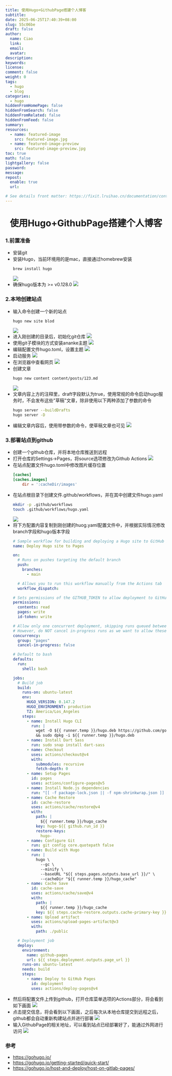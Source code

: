 ```yaml
---
title: 使用Hugo+GithubPage搭建个人博客
subtitle:
date: 2025-06-25T17:40:39+08:00
slug: 55c06be
draft: false
author:
  name: Ciao
  link:
  email:
  avatar:
description:
keywords:
license:
comment: false
weight: 0
tags:
  - hugo
  - blog
categories:
  - hugo
hiddenFromHomePage: false
hiddenFromSearch: false
hiddenFromRelated: false
hiddenFromFeed: false
summary:
resources:
  - name: featured-image
    src: featured-image.jpg
  - name: featured-image-preview
    src: featured-image-preview.jpg
toc: true
math: false
lightgallery: false
password:
message:
repost:
  enable: true
  url:

# See details front matter: https://fixit.lruihao.cn/documentation/content-management/introduction/#front-matter
---
```


<!--more-->

<h1 align="center">使用Hugo+GithubPage搭建个人博客</h1>


### 1.前置准备
  * 安装git
  * 安装Hugo，当前环境用的是mac，直接通过homebrew安装
    ```bash
    brew install hugo
    ```
    ![](./p1.png)
  * 确保hugo版本为 >= v0.128.0
    ![](./p2.png)

### 2.本地创建站点
  * 输入命令创建一个新的站点
    ```bash
    hugo new site blod
    ```
    ![](./p3.png)
  * 进入刚创建的目录后，初始化git仓库
    ![](./p4.png)
  * 使用git子模块的方式安装ananke主题
    ![](./p5.png)
  * 编辑配置文件hugo.toml，设置主题
    ![](./p6.png)
  * 启动服务
    ![](./p7.png)
  * 在浏览器中查看网页
    ![](./p8.png)
  * 创建文章
    ```bash
    hugo new content content/posts/123.md
    ```
    ![](./p9.png)
  * 文章内容上方的注释里，draft字段默认为true，使用常规的命令启动hugo服务时，不会发布这些"草稿"文章，除非使用以下两种添加了参数的命令
    ```bash
    hugo server --buildDrafts
    hugo server -D
    ```
  * 编辑文章内容后，使用带参数的命令，使草稿文章也可见
    ![](./p10.png)

### 3.部署站点到github
  * 创建一个github仓库，并将本地仓库推送到远程
  * 打开仓库的Settings->Pages，将source选项修改为Github Actions
    ![](./p11.png)
  * 在站点配置文件hugo.toml中修改图片缓存位置
    ```TOML
    [caches]
    [caches.images]
        dir = ':cacheDir/images'
    ```
  * 在站点根目录下创建文件.github/workflows，并在其中创建文件hugo.yaml
    ```bash
    mkdir -p .github/workflows
    touch .github/workflows/hugo.yaml
    ```
    ![](./p12.png)
  * 将下方配置内容复制到刚创建的huog.yaml配置文件中，并根据实际情况修改branch字段和hugo版本字段
    ```yaml
    # Sample workflow for building and deploying a Hugo site to GitHub Pages
    name: Deploy Hugo site to Pages

    on:
      # Runs on pushes targeting the default branch
      push:
        branches:
          - main

      # Allows you to run this workflow manually from the Actions tab
      workflow_dispatch:

    # Sets permissions of the GITHUB_TOKEN to allow deployment to GitHub Pages
    permissions:
      contents: read
      pages: write
      id-token: write

    # Allow only one concurrent deployment, skipping runs queued between the run in-progress and latest queued.
    # However, do NOT cancel in-progress runs as we want to allow these production deployments to complete.
    concurrency:
      group: "pages"
      cancel-in-progress: false

    # Default to bash
    defaults:
      run:
        shell: bash

    jobs:
      # Build job
      build:
        runs-on: ubuntu-latest
        env:
          HUGO_VERSION: 0.147.2
          HUGO_ENVIRONMENT: production
          TZ: America/Los_Angeles
        steps:
          - name: Install Hugo CLI
            run: |
              wget -O ${{ runner.temp }}/hugo.deb https://github.com/gohugoio/hugo/releases/download/v${HUGO_VERSION}/hugo_extended_${HUGO_VERSION}_linux-amd64.deb \
              && sudo dpkg -i ${{ runner.temp }}/hugo.deb
          - name: Install Dart Sass
            run: sudo snap install dart-sass
          - name: Checkout
            uses: actions/checkout@v4
            with:
              submodules: recursive
              fetch-depth: 0
          - name: Setup Pages
            id: pages
            uses: actions/configure-pages@v5
          - name: Install Node.js dependencies
            run: "[[ -f package-lock.json || -f npm-shrinkwrap.json ]] && npm ci || true"
          - name: Cache Restore
            id: cache-restore
            uses: actions/cache/restore@v4
            with:
              path: |
                ${{ runner.temp }}/hugo_cache
              key: hugo-${{ github.run_id }}
              restore-keys:
                hugo-
          - name: Configure Git
            run: git config core.quotepath false
          - name: Build with Hugo
            run: |
              hugo \
                --gc \
                --minify \
                --baseURL "${{ steps.pages.outputs.base_url }}/" \
                --cacheDir "${{ runner.temp }}/hugo_cache"
          - name: Cache Save
            id: cache-save
            uses: actions/cache/save@v4
            with:
              path: |
                ${{ runner.temp }}/hugo_cache
              key: ${{ steps.cache-restore.outputs.cache-primary-key }}
          - name: Upload artifact
            uses: actions/upload-pages-artifact@v3
            with:
              path: ./public

      # Deployment job
      deploy:
        environment:
          name: github-pages
          url: ${{ steps.deployment.outputs.page_url }}
        runs-on: ubuntu-latest
        needs: build
        steps:
          - name: Deploy to GitHub Pages
            id: deployment
            uses: actions/deploy-pages@v4
    ```
  * 然后将配置文件上传到github，打开仓库菜单选项的Actions部分，将会看到如下画面
    ![](./p13.png)
  * 点击提交信息，将会看到以下画面，之后每次从本地仓库提交到远程之后，github都会自动重新构建站点并进行部署
    ![](./p14.png)
  * 输入GithubPage的相关地址，可以看到站点已经部署好了，能通过外网进行访问
    ![](./p15.png)

  ### 参考
  * https://gohugo.io/
  * https://gohugo.io/getting-started/quick-start/
  * https://gohugo.io/host-and-deploy/host-on-gitlab-pages/

